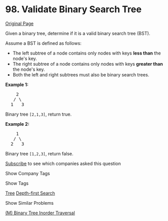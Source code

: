 # 98. Validate Binary Search Tree

[Original Page](https://leetcode.com/problems/validate-binary-search-tree/)

Given a binary tree, determine if it is a valid binary search tree (BST).

Assume a BST is defined as follows:

*   The left subtree of a node contains only nodes with keys **less than** the node's key.
*   The right subtree of a node contains only nodes with keys **greater than** the node's key.
*   Both the left and right subtrees must also be binary search trees.

**Example 1:**  

<pre>    2
   / \
  1   3
</pre>

Binary tree `[2,1,3]`, return true.

**Example 2:**  

<pre>    1
   / \
  2   3
</pre>

Binary tree `[1,2,3]`, return false.

<div>

[Subscribe](/subscribe/) to see which companies asked this question

</div>

<div>

<div id="company_tags" class="btn btn-xs btn-warning">Show Company Tags</div>

<span class="hidebutton" style="display: none;">[Amazon](/company/amazon/) [Bloomberg](/company/bloomberg/) [Facebook](/company/facebook/) [Microsoft](/company/microsoft/)</span></div>

<div>

<div id="tags" class="btn btn-xs btn-warning">Show Tags</div>

<span class="hidebutton">[Tree](/tag/tree/) [Depth-first Search](/tag/depth-first-search/)</span></div>

<div>

<div id="similar" class="btn btn-xs btn-warning">Show Similar Problems</div>

<span class="hidebutton">[(M) Binary Tree Inorder Traversal](/problems/binary-tree-inorder-traversal/)</span></div>